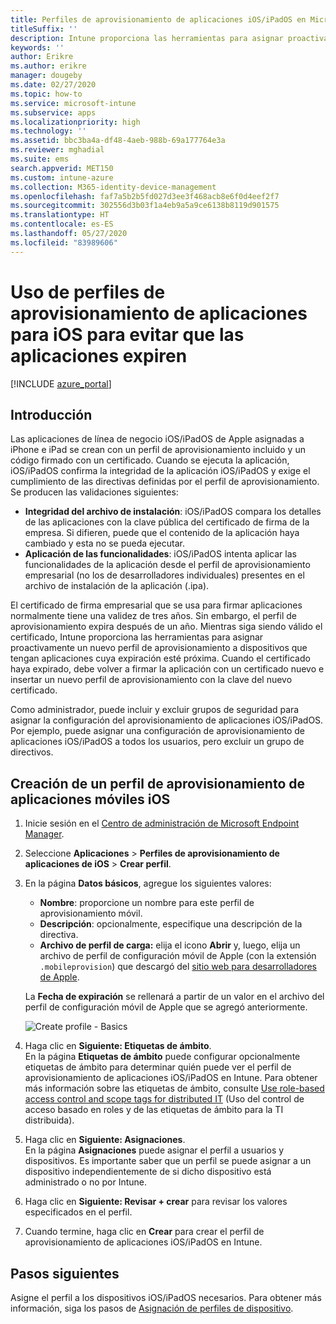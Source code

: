 ```yaml
---
title: Perfiles de aprovisionamiento de aplicaciones iOS/iPadOS en Microsoft Intune
titleSuffix: ''
description: Intune proporciona las herramientas para asignar proactivamente un nuevo perfil de aprovisionamiento a dispositivos que tengan aplicaciones cuya expiración esté próxima.
keywords: ''
author: Erikre
ms.author: erikre
manager: dougeby
ms.date: 02/27/2020
ms.topic: how-to
ms.service: microsoft-intune
ms.subservice: apps
ms.localizationpriority: high
ms.technology: ''
ms.assetid: bbc3ba4a-df48-4aeb-988b-69a177764e3a
ms.reviewer: mghadial
ms.suite: ems
search.appverid: MET150
ms.custom: intune-azure
ms.collection: M365-identity-device-management
ms.openlocfilehash: faf7a5b2b5fd027d3ee3f468acb8e6f0d4eef2f7
ms.sourcegitcommit: 302556d3b03f1a4eb9a5a9ce6138b8119d901575
ms.translationtype: HT
ms.contentlocale: es-ES
ms.lasthandoff: 05/27/2020
ms.locfileid: "83989606"
---
```

# <a name="use-ios-app-provisioning-profiles-to-prevent-your-apps-from-expiring"></a>Uso de perfiles de aprovisionamiento de aplicaciones para iOS para evitar que las aplicaciones expiren

[!INCLUDE [azure_portal](../includes/azure_portal.md)]

## <a name="introduction"></a>Introducción

Las aplicaciones de línea de negocio iOS/iPadOS de Apple asignadas a iPhone e iPad se crean con un perfil de aprovisionamiento incluido y un código firmado con un certificado. Cuando se ejecuta la aplicación, iOS/iPadOS confirma la integridad de la aplicación iOS/iPadOS y exige el cumplimiento de las directivas definidas por el perfil de aprovisionamiento. Se producen las validaciones siguientes:

- **Integridad del archivo de instalación**: iOS/iPadOS compara los detalles de las aplicaciones con la clave pública del certificado de firma de la empresa. Si difieren, puede que el contenido de la aplicación haya cambiado y esta no se pueda ejecutar.
- **Aplicación de las funcionalidades**: iOS/iPadOS intenta aplicar las funcionalidades de la aplicación desde el perfil de aprovisionamiento empresarial (no los de desarrolladores individuales) presentes en el archivo de instalación de la aplicación (.ipa).


El certificado de firma empresarial que se usa para firmar aplicaciones normalmente tiene una validez de tres años. Sin embargo, el perfil de aprovisionamiento expira después de un año. Mientras siga siendo válido el certificado, Intune proporciona las herramientas para asignar proactivamente un nuevo perfil de aprovisionamiento a dispositivos que tengan aplicaciones cuya expiración esté próxima.
Cuando el certificado haya expirado, debe volver a firmar la aplicación con un certificado nuevo e insertar un nuevo perfil de aprovisionamiento con la clave del nuevo certificado.

Como administrador, puede incluir y excluir grupos de seguridad para asignar la configuración del aprovisionamiento de aplicaciones iOS/iPadOS. Por ejemplo, puede asignar una configuración de aprovisionamiento de aplicaciones iOS/iPadOS a todos los usuarios, pero excluir un grupo de directivos.

## <a name="how-to-create-an-ios-mobile-app-provisioning-profile"></a>Creación de un perfil de aprovisionamiento de aplicaciones móviles iOS

1. Inicie sesión en el [Centro de administración de Microsoft Endpoint Manager](https://go.microsoft.com/fwlink/?linkid=2109431).
2. Seleccione **Aplicaciones** > **Perfiles de aprovisionamiento de aplicaciones de iOS** > **Crear perfil**.
3. En la página **Datos básicos**, agregue los siguientes valores:
    - **Nombre**: proporcione un nombre para este perfil de aprovisionamiento móvil.
    - **Descripción**: opcionalmente, especifique una descripción de la directiva.
    - **Archivo de perfil de carga:** elija el icono **Abrir** y, luego, elija un archivo de perfil de configuración móvil de Apple (con la extensión `.mobileprovision`) que descargó del [sitio web para desarrolladores de Apple](https://developer.apple.com/).

   La **Fecha de expiración** se rellenará a partir de un valor en el archivo del perfil de configuración móvil de Apple que se agregó anteriormente.<br>

   <img alt="Create profile - Basics" src="./media/app-provisioning-profile-ios/app-provisioning-profile-ios-01.png">

4. Haga clic en **Siguiente: Etiquetas de ámbito**.<br>
   En la página **Etiquetas de ámbito** puede configurar opcionalmente etiquetas de ámbito para determinar quién puede ver el perfil de aprovisionamiento de aplicaciones iOS/iPadOS en Intune. Para obtener más información sobre las etiquetas de ámbito, consulte [Use role-based access control and scope tags for distributed IT](../fundamentals/scope-tags.md) (Uso del control de acceso basado en roles y de las etiquetas de ámbito para la TI distribuida).
5. Haga clic en **Siguiente: Asignaciones**.<br>
   En la página **Asignaciones** puede asignar el perfil a usuarios y dispositivos. Es importante saber que un perfil se puede asignar a un dispositivo independientemente de si dicho dispositivo está administrado o no por Intune.
6. Haga clic en **Siguiente: Revisar + crear** para revisar los valores especificados en el perfil.
7. Cuando termine, haga clic en **Crear** para crear el perfil de aprovisionamiento de aplicaciones iOS/iPadOS en Intune. 

## <a name="next-steps"></a>Pasos siguientes

Asigne el perfil a los dispositivos iOS/iPadOS necesarios. Para obtener más información, siga los pasos de [Asignación de perfiles de dispositivo](../configuration/device-profile-assign.md).
